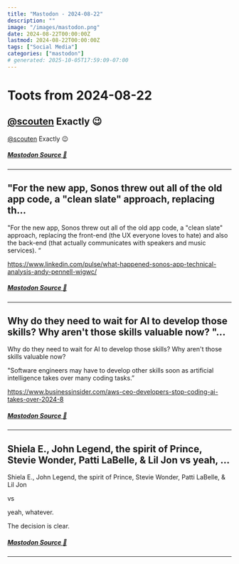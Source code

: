 ```yaml
---
title: "Mastodon - 2024-08-22"
description: ""
image: "/images/mastodon.png"
date: 2024-08-22T00:00:00Z
lastmod: 2024-08-22T00:00:00Z
tags: ["Social Media"]
categories: ["mastodon"]
# generated: 2025-10-05T17:59:09-07:00
---
```


# Toots from 2024-08-22

## [@scouten](https://ericscouten.social/@scouten) Exactly 😉

[@scouten](https://ericscouten.social/@scouten) Exactly 😉

##### [Mastodon Source 🐘](https://hachyderm.io/@mweagle/113004205518561840)

---

## "For the new app, Sonos threw out all of the old app code, a "clean slate" approach, replacing th...

"For the new app, Sonos threw out all of the old app code, a "clean slate" approach, replacing the front-end (the UX everyone loves to hate) and also the back-end (that actually communicates with speakers and music services). “

<https://www.linkedin.com/pulse/what-happened-sonos-app-technical-analysis-andy-pennell-wigwc/>

##### [Mastodon Source 🐘](https://hachyderm.io/@mweagle/113003677651522153)

---

## Why do they need to wait for AI to develop those skills? Why aren't those skills valuable now?  "...

Why do they need to wait for AI to develop those skills? Why aren't those skills valuable now?

"Software engineers may have to develop other skills soon as artificial intelligence takes over many coding tasks.”

<https://www.businessinsider.com/aws-ceo-developers-stop-coding-ai-takes-over-2024-8>

##### [Mastodon Source 🐘](https://hachyderm.io/@mweagle/113003648421780112)

---

## Shiela E., John Legend, the spirit of Prince, Stevie Wonder, Patti LaBelle, & Lil Jon  vs  yeah, ...

Shiela E., John Legend, the spirit of Prince, Stevie Wonder, Patti LaBelle, & Lil Jon

vs

yeah, whatever.

The decision is clear.

##### [Mastodon Source 🐘](https://hachyderm.io/@mweagle/113003556958786201)

---

